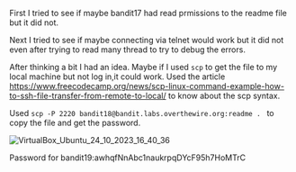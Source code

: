 First I tried to see if maybe bandit17 had read prmissions to the readme file but it did not.


Next I tried to see if maybe connecting via telnet would work but it did not even after trying to read many thread to try to debug the errors.


After thinking a bit I had an idea. Maybe if I used ```scp``` to get the file to my local machine but not log in,it could work. 
Used the article  https://www.freecodecamp.org/news/scp-linux-command-example-how-to-ssh-file-transfer-from-remote-to-local/ 
to know about the scp syntax.


Used ```scp -P 2220 bandit18@bandit.labs.overthewire.org:readme . ``` to copy the file and get the password.

![VirtualBox_Ubuntu_24_10_2023_16_40_36](https://github.com/CoderZonora/overthewire_bandit_writeup/assets/140229408/1fac1edc-f37e-40bd-8b7e-c4bdc2016349)


Password for bandit19:awhqfNnAbc1naukrpqDYcF95h7HoMTrC

